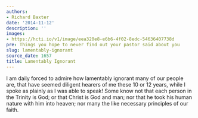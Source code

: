 ```yaml
---
authors:
- Richard Baxter
date: '2014-11-12'
description: ''
images:
- https://hcti.io/v1/image/eea320e8-e6b6-4f02-8edc-54636407738d
pre: Things you hope to never find out your pastor said about you
slug: lamentably-ignorant
source_date: 1657
title: Lamentably Ignorant
---
```


I am daily forced to admire how lamentably ignorant many of our people are, that have seemed diligent hearers of me these 10 or 12 years, while I spoke as plainly as I was able to speak! Some know not that each person in the Trinity is God; or that Christ is God and man; nor that he took his human nature with him into heaven; nor many the like necessary principles of our faith.